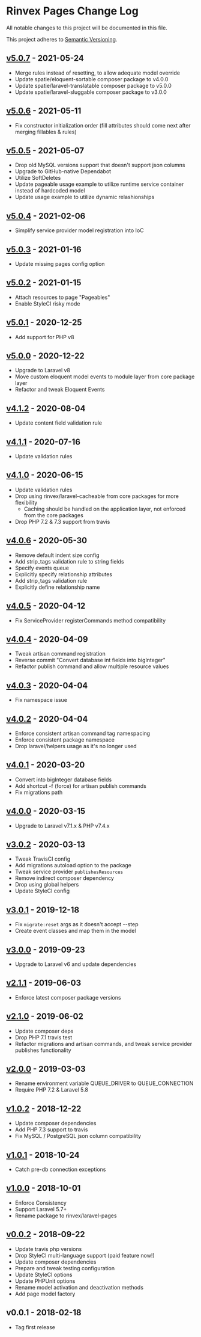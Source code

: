 # Rinvex Pages Change Log

All notable changes to this project will be documented in this file.

This project adheres to [Semantic Versioning](CONTRIBUTING.md).


## [v5.0.7] - 2021-05-24
- Merge rules instead of resetting, to allow adequate model override
- Update spatie/eloquent-sortable composer package to v4.0.0
- Update spatie/laravel-translatable composer package to v5.0.0
- Update spatie/laravel-sluggable composer package to v3.0.0

## [v5.0.6] - 2021-05-11
- Fix constructor initialization order (fill attributes should come next after merging fillables & rules)

## [v5.0.5] - 2021-05-07
- Drop old MySQL versions support that doesn't support json columns
- Upgrade to GitHub-native Dependabot
- Utilize SoftDeletes
- Update pageable usage example to utilize runtime service container instead of hardcoded model
- Update usage example to utilize dynamic relashionships

## [v5.0.4] - 2021-02-06
- Simplify service provider model registration into IoC

## [v5.0.3] - 2021-01-16
- Update missing pages config option

## [v5.0.2] - 2021-01-15
- Attach resources to page "Pageables"
- Enable StyleCI risky mode

## [v5.0.1] - 2020-12-25
- Add support for PHP v8

## [v5.0.0] - 2020-12-22
- Upgrade to Laravel v8
- Move custom eloquent model events to module layer from core package layer
- Refactor and tweak Eloquent Events

## [v4.1.2] - 2020-08-04
- Update content field validation rule

## [v4.1.1] - 2020-07-16
- Update validation rules

## [v4.1.0] - 2020-06-15
- Update validation rules
- Drop using rinvex/laravel-cacheable from core packages for more flexibility
  - Caching should be handled on the application layer, not enforced from the core packages
- Drop PHP 7.2 & 7.3 support from travis

## [v4.0.6] - 2020-05-30
- Remove default indent size config
- Add strip_tags validation rule to string fields
- Specify events queue
- Explicitly specify relationship attributes
- Add strip_tags validation rule
- Explicitly define relationship name

## [v4.0.5] - 2020-04-12
- Fix ServiceProvider registerCommands method compatibility

## [v4.0.4] - 2020-04-09
- Tweak artisan command registration
- Reverse commit "Convert database int fields into bigInteger"
- Refactor publish command and allow multiple resource values

## [v4.0.3] - 2020-04-04
- Fix namespace issue

## [v4.0.2] - 2020-04-04
- Enforce consistent artisan command tag namespacing
- Enforce consistent package namespace
- Drop laravel/helpers usage as it's no longer used

## [v4.0.1] - 2020-03-20
- Convert into bigInteger database fields
- Add shortcut -f (force) for artisan publish commands
- Fix migrations path

## [v4.0.0] - 2020-03-15
- Upgrade to Laravel v7.1.x & PHP v7.4.x

## [v3.0.2] - 2020-03-13
- Tweak TravisCI config
- Add migrations autoload option to the package
- Tweak service provider `publishesResources`
- Remove indirect composer dependency
- Drop using global helpers
- Update StyleCI config

## [v3.0.1] - 2019-12-18
- Fix `migrate:reset` args as it doesn't accept --step
- Create event classes and map them in the model

## [v3.0.0] - 2019-09-23
- Upgrade to Laravel v6 and update dependencies

## [v2.1.1] - 2019-06-03
- Enforce latest composer package versions

## [v2.1.0] - 2019-06-02
- Update composer deps
- Drop PHP 7.1 travis test
- Refactor migrations and artisan commands, and tweak service provider publishes functionality

## [v2.0.0] - 2019-03-03
- Rename environment variable QUEUE_DRIVER to QUEUE_CONNECTION
- Require PHP 7.2 & Laravel 5.8

## [v1.0.2] - 2018-12-22
- Update composer dependencies
- Add PHP 7.3 support to travis
- Fix MySQL / PostgreSQL json column compatibility

## [v1.0.1] - 2018-10-24
- Catch pre-db connection exceptions

## [v1.0.0] - 2018-10-01
- Enforce Consistency
- Support Laravel 5.7+
- Rename package to rinvex/laravel-pages

## [v0.0.2] - 2018-09-22
- Update travis php versions
- Drop StyleCI multi-language support (paid feature now!)
- Update composer dependencies
- Prepare and tweak testing configuration
- Update StyleCI options
- Update PHPUnit options
- Rename model activation and deactivation methods
- Add page model factory

## v0.0.1 - 2018-02-18
- Tag first release

[v5.0.7]: https://github.com/rinvex/laravel-pages/compare/v5.0.6...v5.0.7
[v5.0.6]: https://github.com/rinvex/laravel-pages/compare/v5.0.5...v5.0.6
[v5.0.5]: https://github.com/rinvex/laravel-pages/compare/v5.0.4...v5.0.5
[v5.0.4]: https://github.com/rinvex/laravel-pages/compare/v5.0.3...v5.0.4
[v5.0.3]: https://github.com/rinvex/laravel-pages/compare/v5.0.2...v5.0.3
[v5.0.2]: https://github.com/rinvex/laravel-pages/compare/v5.0.1...v5.0.2
[v5.0.1]: https://github.com/rinvex/laravel-pages/compare/v5.0.0...v5.0.1
[v5.0.0]: https://github.com/rinvex/laravel-pages/compare/v4.1.2...v5.0.0
[v4.1.2]: https://github.com/rinvex/laravel-pages/compare/v4.1.1...v4.1.2
[v4.1.1]: https://github.com/rinvex/laravel-pages/compare/v4.1.0...v4.1.1
[v4.1.0]: https://github.com/rinvex/laravel-pages/compare/v4.0.6...v4.1.0
[v4.0.6]: https://github.com/rinvex/laravel-pages/compare/v4.0.5...v4.0.6
[v4.0.5]: https://github.com/rinvex/laravel-pages/compare/v4.0.4...v4.0.5
[v4.0.4]: https://github.com/rinvex/laravel-pages/compare/v4.0.3...v4.0.4
[v4.0.3]: https://github.com/rinvex/laravel-pages/compare/v4.0.2...v4.0.3
[v4.0.2]: https://github.com/rinvex/laravel-pages/compare/v4.0.1...v4.0.2
[v4.0.1]: https://github.com/rinvex/laravel-pages/compare/v4.0.0...v4.0.1
[v4.0.0]: https://github.com/rinvex/laravel-pages/compare/v3.0.2...v4.0.0
[v3.0.2]: https://github.com/rinvex/laravel-pages/compare/v3.0.1...v3.0.2
[v3.0.1]: https://github.com/rinvex/laravel-pages/compare/v3.0.0...v3.0.1
[v3.0.0]: https://github.com/rinvex/laravel-pages/compare/v2.1.1...v3.0.0
[v2.1.1]: https://github.com/rinvex/laravel-pages/compare/v2.1.0...v2.1.1
[v2.1.0]: https://github.com/rinvex/laravel-pages/compare/v2.0.0...v2.1.0
[v2.0.0]: https://github.com/rinvex/laravel-pages/compare/v1.0.2...v2.0.0
[v1.0.2]: https://github.com/rinvex/laravel-pages/compare/v1.0.1...v1.0.2
[v1.0.1]: https://github.com/rinvex/laravel-pages/compare/v1.0.0...v1.0.1
[v1.0.0]: https://github.com/rinvex/laravel-pages/compare/v0.0.2...v1.0.0
[v0.0.2]: https://github.com/rinvex/laravel-pages/compare/v0.0.1...v0.0.2
